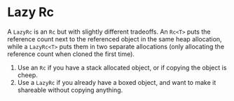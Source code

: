 # Lazy Rc

A `LazyRc` is an `Rc` but with slightly different tradeoffs. An `Rc<T>` puts the reference count
next to the referenced object in the same heap allocation, while a `LazyRc<T>` puts them in two
separate allocations (only allocating the reference count when cloned the first time).

1. Use an `Rc` if you have a stack allocated object, or if copying the object is cheep.
2. Use a `LazyRc` if you already have a boxed object, and want to make it shareable without copying anything.
